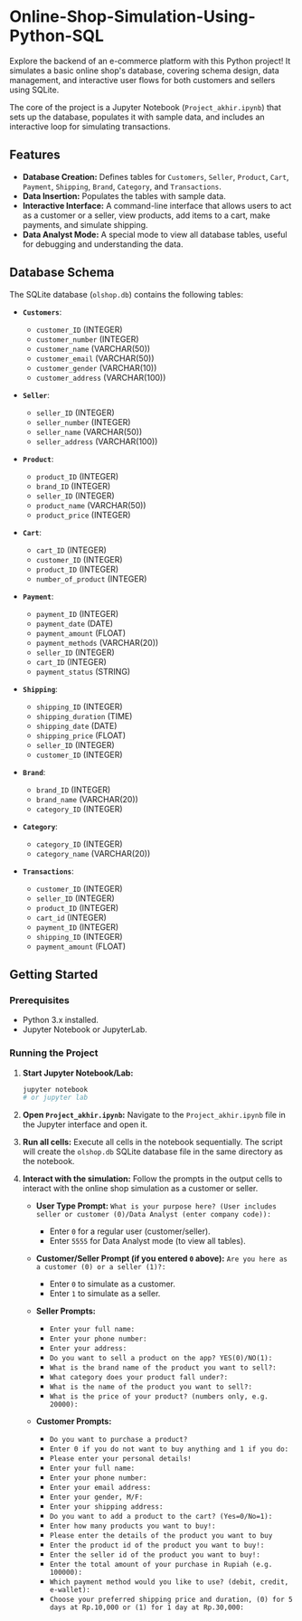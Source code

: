 # Online-Shop-Simulation-Using-Python-SQL
Explore the backend of an e-commerce platform with this Python project! It simulates a basic online shop's database, covering schema design, data management, and interactive user flows for both customers and sellers using SQLite.

The core of the project is a Jupyter Notebook (`Project_akhir.ipynb`) that sets up the database, populates it with sample data, and includes an interactive loop for simulating transactions.

## Features

-   **Database Creation:** Defines tables for `Customers`, `Seller`, `Product`, `Cart`, `Payment`, `Shipping`, `Brand`, `Category`, and `Transactions`.
-   **Data Insertion:** Populates the tables with sample data.
-   **Interactive Interface:** A command-line interface that allows users to act as a customer or a seller, view products, add items to a cart, make payments, and simulate shipping.
-   **Data Analyst Mode:** A special mode to view all database tables, useful for debugging and understanding the data.

## Database Schema

The SQLite database (`olshop.db`) contains the following tables:

-   **`Customers`**:
    -   `customer_ID` (INTEGER)
    -   `customer_number` (INTEGER)
    -   `customer_name` (VARCHAR(50))
    -   `customer_email` (VARCHAR(50))
    -   `customer_gender` (VARCHAR(10))
    -   `customer_address` (VARCHAR(100))

-   **`Seller`**:
    -   `seller_ID` (INTEGER)
    -   `seller_number` (INTEGER)
    -   `seller_name` (VARCHAR(50))
    -   `seller_address` (VARCHAR(100))

-   **`Product`**:
    -   `product_ID` (INTEGER)
    -   `brand_ID` (INTEGER)
    -   `seller_ID` (INTEGER)
    -   `product_name` (VARCHAR(50))
    -   `product_price` (INTEGER)

-   **`Cart`**:
    -   `cart_ID` (INTEGER)
    -   `customer_ID` (INTEGER)
    -   `product_ID` (INTEGER)
    -   `number_of_product` (INTEGER)

-   **`Payment`**:
    -   `payment_ID` (INTEGER)
    -   `payment_date` (DATE)
    -   `payment_amount` (FLOAT)
    -   `payment_methods` (VARCHAR(20))
    -   `seller_ID` (INTEGER)
    -   `cart_ID` (INTEGER)
    -   `payment_status` (STRING)

-   **`Shipping`**:
    -   `shipping_ID` (INTEGER)
    -   `shipping_duration` (TIME)
    -   `shipping_date` (DATE)
    -   `shipping_price` (FLOAT)
    -   `seller_ID` (INTEGER)
    -   `customer_ID` (INTEGER)

-   **`Brand`**:
    -   `brand_ID` (INTEGER)
    -   `brand_name` (VARCHAR(20))
    -   `category_ID` (INTEGER)

-   **`Category`**:
    -   `category_ID` (INTEGER)
    -   `category_name` (VARCHAR(20))

-   **`Transactions`**:
    -   `customer_ID` (INTEGER)
    -   `seller_ID` (INTEGER)
    -   `product_ID` (INTEGER)
    -   `cart_id` (INTEGER)
    -   `payment_ID` (INTEGER)
    -   `shipping_ID` (INTEGER)
    -   `payment_amount` (FLOAT)

## Getting Started

### Prerequisites

-   Python 3.x installed.
-   Jupyter Notebook or JupyterLab.

### Running the Project

1.  **Start Jupyter Notebook/Lab:**
    ```bash
    jupyter notebook
    # or jupyter lab
    ```

2.  **Open `Project_akhir.ipynb`:**
    Navigate to the `Project_akhir.ipynb` file in the Jupyter interface and open it.

3.  **Run all cells:**
    Execute all cells in the notebook sequentially. The script will create the `olshop.db` SQLite database file in the same directory as the notebook.

4.  **Interact with the simulation:**
    Follow the prompts in the output cells to interact with the online shop simulation as a customer or seller.

    -   **User Type Prompt:** `What is your purpose here? (User includes seller or customer (0)/Data Analyst (enter company code)):`
        -   Enter `0` for a regular user (customer/seller).
        -   Enter `5555` for Data Analyst mode (to view all tables).

    -   **Customer/Seller Prompt (if you entered `0` above):** `Are you here as a customer (0) or a seller (1)?:`
        -   Enter `0` to simulate as a customer.
        -   Enter `1` to simulate as a seller.

    -   **Seller Prompts:**
        -   `Enter your full name:`
        -   `Enter your phone number:`
        -   `Enter your address:`
        -   `Do you want to sell a product on the app? YES(0)/NO(1):`
        -   `What is the brand name of the product you want to sell?:`
        -   `What category does your product fall under?:`
        -   `What is the name of the product you want to sell?:`
        -   `What is the price of your product? (numbers only, e.g. 20000):`

    -   **Customer Prompts:**
        -   `Do you want to purchase a product?`
        -   `Enter 0 if you do not want to buy anything and 1 if you do:`
        -   `Please enter your personal details!`
        -   `Enter your full name:`
        -   `Enter your phone number:`
        -   `Enter your email address:`
        -   `Enter your gender, M/F:`
        -   `Enter your shipping address:`
        -   `Do you want to add a product to the cart? (Yes=0/No=1):`
        -   `Enter how many products you want to buy!:`
        -   `Please enter the details of the product you want to buy`
        -   `Enter the product id of the product you want to buy!:`
        -   `Enter the seller id of the product you want to buy!:`
        -   `Enter the total amount of your purchase in Rupiah (e.g. 100000):`
        -   `Which payment method would you like to use? (debit, credit, e-wallet):`
        -   `Choose your preferred shipping price and duration, (0) for 5 days at Rp.10,000 or (1) for 1 day at Rp.30,000:`

